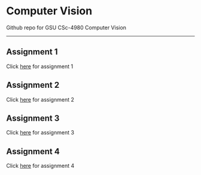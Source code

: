 # Computer Vision
Github repo for GSU CSc-4980 Computer Vision 

<hr />

## Assignment 1 

Click [here](https://github.com/RohanBera/computer-vision/tree/main/assmt1) for assignment 1 

## Assignment 2

Click [here](https://github.com/RohanBera/computer-vision/tree/main/assmt2) for assignment 2

## Assignment 3 

Click [here](https://github.com/RohanBera/computer-vision/tree/main/assmt3) for assignment 3 

## Assignment 4 

Click [here](https://github.com/RohanBera/computer-vision/tree/main/assmt4) for assignment 4 